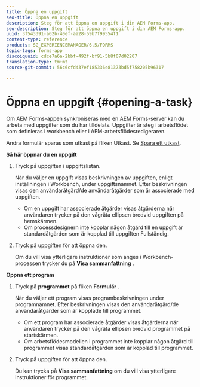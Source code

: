 ```yaml
---
title: Öppna en uppgift
seo-title: Öppna en uppgift
description: Steg för att öppna en uppgift i din AEM Forms-app.
seo-description: Steg för att öppna en uppgift i din AEM Forms-app.
uuid: 3f543391-a62b-40ef-aa28-59b7f99554f1
content-type: reference
products: SG_EXPERIENCEMANAGER/6.5/FORMS
topic-tags: forms-app
discoiquuid: cdce7a6a-2bbf-492f-bf91-5b8f07d02207
translation-type: tm+mt
source-git-commit: 56c6cfd437ef185336e81373bd5f758205b96317

---
```



# Öppna en uppgift {#opening-a-task}

Om AEM Forms-appen synkroniseras med en AEM Forms-server kan du arbeta med uppgifter som du har tilldelats. Uppgifter är steg i arbetsflödet som definieras i workbench eller i AEM-arbetsflödesredigeraren.

Andra formulär sparas som utkast på fliken Utkast. Se [Spara ett utkast](/help/forms/using/save-as-draft.md).

**Så här öppnar du en uppgift**

1. Tryck på uppgiften i uppgiftslistan.

   När du väljer en uppgift visas beskrivningen av uppgiften, enligt inställningen i Workbench, under uppgiftsnamnet. Efter beskrivningen visas den användaråtgärd/de användaråtgärder som är associerade med uppgiften.

   * Om en uppgift har associerade åtgärder visas åtgärderna när användaren trycker på den vågräta ellipsen bredvid uppgiften på hemskärmen.
   * Om processdesignern inte kopplar någon åtgärd till en uppgift är standardåtgärden som är kopplad till uppgiften Fullständig.

1. Tryck på uppgiften för att öppna den.

   Om du vill visa ytterligare instruktioner som anges i Workbench-processen trycker du på **Visa sammanfattning** .

**Öppna ett program**

1. Tryck på **programmet** på fliken **Formulär** .

   När du väljer ett program visas programbeskrivningen under programnamnet. Efter beskrivningen visas den användaråtgärd/de användaråtgärder som är kopplade till programmet.

   * Om ett program har associerade åtgärder visas åtgärderna när användaren trycker på den vågräta ellipsen bredvid programmet på startskärmen.
   * Om arbetsflödesmodellen i programmet inte kopplar någon åtgärd till programmet visas standardåtgärden som är kopplad till programmet.

1. Tryck på uppgiften för att öppna den.

   Du kan trycka på **Visa sammanfattning** om du vill visa ytterligare instruktioner för programmet.
